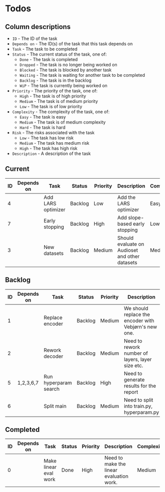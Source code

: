 # Todos

## Column descriptions

- `ID` - The ID of the task
- `Depends on` - The ID(s) of the task that this task depends on
- `Task` - The task to be completed
- `Status` - The current status of the task, one of:
  - `Done` - The task is completed
  - `Dropped` - The task is no longer being worked on
  - `Blocked` - The task is blocked by another task
  - `Waiting` - The task is waiting for another task to be completed
  - `Backlog` - The task is in the backlog
  - `WiP` - The task is currently being worked on
- `Priority` - The priority of the task, one of:
  - `High` - The task is of high priority
  - `Medium` - The task is of medium priority
  - `Low` - The task is of low priority
- `Complexity` - The complexity of the task, one of:
  - `Easy` - The task is easy
  - `Medium` - The task is of medium complexity
  - `Hard` - The task is hard
- `Risk` - The risks associated with the task
  - `Low` - The task has low risk
  - `Medium` - The task has medium risk
  - `High` - The task has high risk
- `Description` - A description of the task

## Current

| ID  | Depends on | Task               | Status  | Priority | Description                                    | Complexity | Risk |
| --- | ---------- | ------------------ | ------- | -------- | ---------------------------------------------- | ---------- | ---- |
| 4   |            | Add LARS optimizer | Backlog | Low      | Add the LARS optimizer                         | Easy       |      |
| 7   |            | Early stopping     | Backlog | High     | Add slope-based early stopping                 | Low        |      |
| 3   |            | New datasets       | Backlog | Medium   | Should evaluate on Audioset and other datasets | Medium     |      |

## Backlog
| ID  | Depends on | Task                  | Status  | Priority | Description                                           | Complexity | Risk |
| --- | ---------- | --------------------- | ------- | -------- | ----------------------------------------------------- | ---------- | ---- |
| 1   |            | Replace encoder       | Backlog | Medium   | We should replace the encoder with Vebjørn's new one. | Medium     |      |
| 2   |            | Rework decoder        | Backlog | Medium   | Need to rework number of layers, layer size etc.      | Medium     |      |
| 5   | 1,2,3,6,7  | Run hyperparam search | Backlog | High     | Need to generate results for the report               | High       |      |
| 6   |            | Split main            | Backlog | Medium   | Need to split into train.py, hyperparam.py            | Medium     |      |


## Completed

| ID  | Depends on | Task                  | Status | Priority | Description                              | Complexity | Risk |
| --- | ---------- | --------------------- | ------ | -------- | ---------------------------------------- | ---------- | ---- |
| 0   |            | Make linear eval work | Done   | High     | Need to make the linear evaluation work. | Medium     |      |
